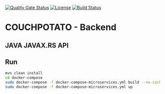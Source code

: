 [![Quality Gate Status](https://sonarcloud.io/api/project_badges/measure?project=UnigePInfo-CouchPotato_couchpotato-backend&metric=alert_status)](https://sonarcloud.io/dashboard?id=UnigePInfo-CouchPotato_couchpotato-backend)
[![License](https://img.shields.io/badge/License-Apache%202.0-blue.svg)](https://opensource.org/licenses/Apache-2.0)
[![Build Status](https://travis-ci.com/UnigePInfo-CouchPotato/couchpotato-backend.svg?branch=staging)](https://travis-ci.com/UnigePInfo-CouchPotato/couchpotato-backend)
# COUCHPOTATO - Backend

## JAVA JAVAX.RS API

## Run

```bash
mvn clean install
cd docker-compose
sudo docker-compose -f docker-compose-microservices.yml build --no-cache
sudo docker-compose -f docker-compose-microservices.yml up
```
